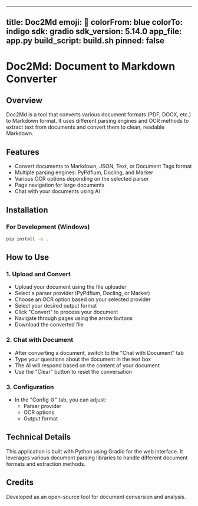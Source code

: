 
---
title: Doc2Md
emoji: 📄
colorFrom: blue
colorTo: indigo
sdk: gradio
sdk_version: 5.14.0
app_file: app.py
build_script: build.sh
pinned: false
---

# Doc2Md: Document to Markdown Converter

## Overview
Doc2Md is a tool that converts various document formats (PDF, DOCX, etc.) to Markdown format. It uses different parsing engines and OCR methods to extract text from documents and convert them to clean, readable Markdown.

## Features
- Convert documents to Markdown, JSON, Text, or Document Tags format
- Multiple parsing engines: PyPdfium, Docling, and Marker
- Various OCR options depending on the selected parser
- Page navigation for large documents
- Chat with your documents using AI

## Installation

### For Development (Windows)
```bash
pip install -e .
```

## How to Use

### 1. Upload and Convert
- Upload your document using the file uploader
- Select a parser provider (PyPdfium, Docling, or Marker)
- Choose an OCR option based on your selected provider
- Select your desired output format
- Click "Convert" to process your document
- Navigate through pages using the arrow buttons
- Download the converted file

### 2. Chat with Document
- After converting a document, switch to the "Chat with Document" tab
- Type your questions about the document in the text box
- The AI will respond based on the content of your document
- Use the "Clear" button to reset the conversation

### 3. Configuration
- In the "Config ⚙️" tab, you can adjust:
  - Parser provider
  - OCR options
  - Output format

## Technical Details
This application is built with Python using Gradio for the web interface. It leverages various document parsing libraries to handle different document formats and extraction methods.

## Credits
Developed as an open-source tool for document conversion and analysis.
